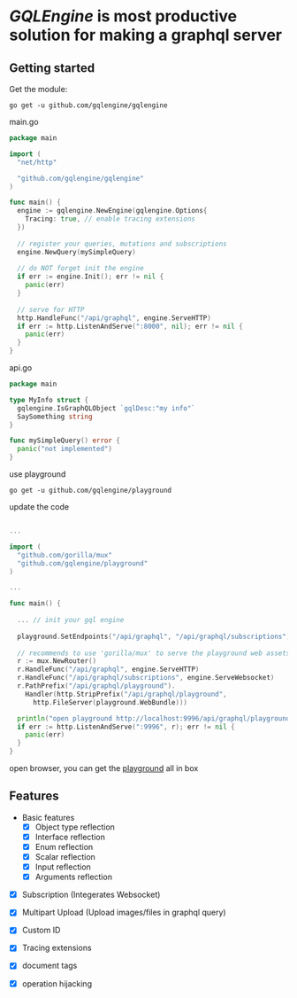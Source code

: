 # *GQLEngine* is most productive solution for making a graphql server



## Getting started

Get the module:

```
go get -u github.com/gqlengine/gqlengine
```

main.go

```go
package main

import (
  "net/http"

  "github.com/gqlengine/gqlengine"
)

func main() {
  engine := gqlengine.NewEngine(gqlengine.Options{
	Tracing: true, // enable tracing extensions
  })
  
  // register your queries, mutations and subscriptions
  engine.NewQuery(mySimpleQuery)
  
  // do NOT forget init the engine
  if err := engine.Init(); err != nil {
    panic(err)
  }
  
  // serve for HTTP
  http.HandleFunc("/api/graphql", engine.ServeHTTP)
  if err := http.ListenAndServe(":8000", nil); err != nil {
    panic(err)
  }
}
```

api.go

```go
package main

type MyInfo struct {
  gqlengine.IsGraphQLObject `gqlDesc:"my info"`
  SaySomething string
}

func mySimpleQuery() error {
  panic("not implemented")
}
```

use playground

```
go get -u github.com/gqlengine/playground
```

update the code

```go

...

import (
  "github.com/gorilla/mux"
  "github.com/gqlengine/playground"
)

...

func main() {
  
  ... // init your gql engine
  
  playground.SetEndpoints("/api/graphql", "/api/graphql/subscriptions")
  
  // recommends to use 'gorilla/mux' to serve the playground web assets
  r := mux.NewRouter()
  r.HandleFunc("/api/graphql", engine.ServeHTTP)
  r.HandleFunc("/api/graphql/subscriptions", engine.ServeWebsocket)
  r.PathPrefix("/api/graphql/playground").
    Handler(http.StripPrefix("/api/graphql/playground",
      http.FileServer(playground.WebBundle)))

  println("open playground http://localhost:9996/api/graphql/playground/")
  if err := http.ListenAndServe(":9996", r); err != nil {
    panic(err)
  }
}

```



open browser, you can get the [playground](http://localhost:9996/api/graphql/playground) all in box



## Features

- Basic features
  - [x] Object type reflection
  - [x] Interface reflection
  - [x] Enum reflection
  - [x] Scalar reflection
  - [x] Input reflection
  - [x] Arguments reflection
- [x] Subscription (Integerates Websocket)
- [x] Multipart Upload (Upload images/files in graphql query)
- [x] Custom ID
- [x] Tracing extensions
- [x] document tags
- [x] operation hijacking

